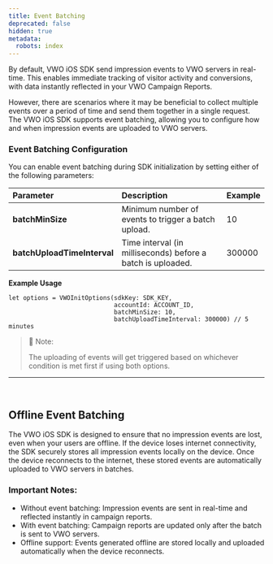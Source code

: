 ```yaml
---
title: Event Batching
deprecated: false
hidden: true
metadata:
  robots: index
---
```

By default, VWO iOS SDK send impression events to VWO servers in real-time. This enables immediate tracking of visitor activity and conversions, with data instantly reflected in your VWO Campaign Reports.

However, there are scenarios where it may be beneficial to collect multiple events over a period of time and send them together in a single request. The VWO iOS SDK supports event batching, allowing you to configure how and when impression events are uploaded to VWO servers.

### Event Batching Configuration

You can enable event batching during SDK initialization by setting either of the following parameters:

| Parameter                   | Description                                                 | Example |
| :-------------------------- | :---------------------------------------------------------- | :------ |
| **batchMinSize**            | Minimum number of events to trigger a batch upload.         | 10      |
| **batchUploadTimeInterval** | Time interval (in milliseconds) before a batch is uploaded. | 300000  |

**Example Usage**

```Text Swift
let options = VWOInitOptions(sdkKey: SDK_KEY,
                             accountId: ACCOUNT_ID,
                             batchMinSize: 10,
                             batchUploadTimeInterval: 300000) // 5 minutes
```

> 📝 Note:
>
> The uploading of events will get triggered based on whichever condition is met first if using both options.

***

<br />

## Offline Event Batching

The VWO iOS SDK is designed to ensure that no impression events are lost, even when your users are offline. If the device loses internet connectivity, the SDK securely stores all impression events locally on the device. Once the device reconnects to the internet, these stored events are automatically uploaded to VWO servers in batches.

### Important Notes:

* Without event batching: Impression events are sent in real-time and reflected instantly in campaign reports.
* With event batching: Campaign reports are updated only after the batch is sent to VWO servers.
* Offline support: Events generated offline are stored locally and uploaded automatically when the device reconnects.